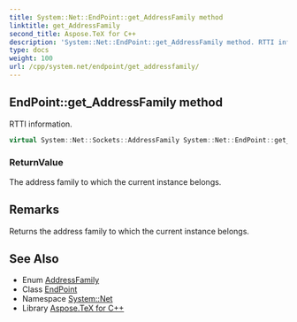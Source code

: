 ```yaml
---
title: System::Net::EndPoint::get_AddressFamily method
linktitle: get_AddressFamily
second_title: Aspose.TeX for C++
description: 'System::Net::EndPoint::get_AddressFamily method. RTTI information in C++.'
type: docs
weight: 100
url: /cpp/system.net/endpoint/get_addressfamily/
---
```

## EndPoint::get_AddressFamily method


RTTI information.

```cpp
virtual System::Net::Sockets::AddressFamily System::Net::EndPoint::get_AddressFamily()
```


### ReturnValue

The address family to which the current instance belongs.
## Remarks


Returns the address family to which the current instance belongs. 
## See Also

* Enum [AddressFamily](../../../system.net.sockets/addressfamily/)
* Class [EndPoint](../)
* Namespace [System::Net](../../)
* Library [Aspose.TeX for C++](../../../)
